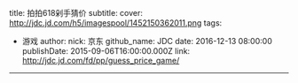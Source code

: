 title: 拍拍618剁手猜价
subtitle: 
cover: http://jdc.jd.com/h5/imagespool/1452150362011.png
tags:
  - 游戏
author:
  nick: 京东
  github_name: JDC
date: 2016-12-13 08:00:00
publishDate: 2015-09-06T16:00:00.000Z
link: http://jdc.jd.com/fd/pp/guess_price_game/

---